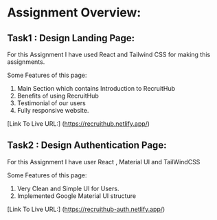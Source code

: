 # Assignment Overview:

## Task1 : Design Landing Page: 

For this Assignment I have used React and Tailwind CSS for making this assignments. <br/>

Some Features of this page:
1) Main Section which contains Introduction to RecruitHub
2) Benefits of using RecruitHub
3) Testimonial of our users
4) Fully responsive website.

[Link To Live URL:] (https://recruithub.netlify.app/) 

## Task2 : Design Authentication Page:

For this Assignment I have user React , Material UI and TailWindCSS <br/>

Some Features of this page: <br/>
1) Very Clean and Simple UI for Users.
2) Implemented Google Material UI structure

[Link To Live URL:] (https://recruithub-auth.netlify.app/) 



